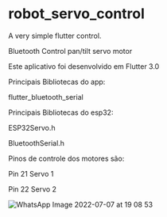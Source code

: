 # robot_servo_control
A very simple flutter control.

Bluetooth Control pan/tilt servo motor 

Este aplicativo foi desenvolvido em Flutter 3.0 

Principais Bibliotecas do app:

flutter_bluetooth_serial

Principais Bibliotecas do esp32:

ESP32Servo.h

BluetoothSerial.h

Pinos de controle dos motores são: 

Pin 21 Servo 1

Pin 22 Servo 2

![WhatsApp Image 2022-07-07 at 19 08 53](https://user-images.githubusercontent.com/42210628/177879932-1f00f6d0-c3fb-4f0c-9022-51b6399fbab5.jpeg)
